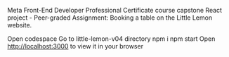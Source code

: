Meta Front-End Developer Professional Certificate course capstone React project - Peer-graded Assignment: Booking a table on the Little Lemon website.

Open codespace
Go to little-lemon-v04 directory
npm i
npm start
Open [http://localhost:3000](http://localhost:3000) to view it in your browser
